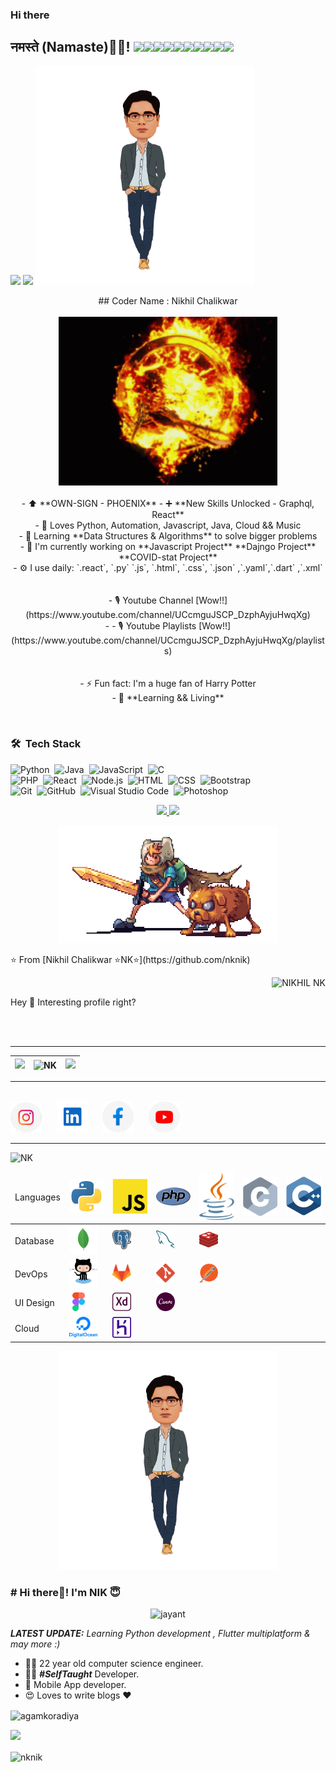 ### Hi there

<!--
**nknik/nknik** is a ✨ _special_ ✨ repository because its `README.md` (this file) appears on your GitHub profile.

Here are some ideas to get you started:

- 🔭 I’m currently working on ...
- 🌱 I’m currently learning ...
- 👯 I’m looking to collaborate on ...
- 🤔 I’m looking for help with ...
- 💬 Ask me about ...
- 📫 How to reach me: ...
- 😄 Pronouns: ...
- ⚡ Fun fact: ...
-->

<h2>नमस्ते (Namaste)🙏🏻! <img src="https://media.giphy.com/media/12oufCB0MyZ1Go/giphy.gif" width="50"><img src="https://media.giphy.com/media/12oufCB0MyZ1Go/giphy.gif" width="50"><img src="https://media.giphy.com/media/12oufCB0MyZ1Go/giphy.gif" width="50"><img src="https://media.giphy.com/media/12oufCB0MyZ1Go/giphy.gif" width="50"><img src="https://media.giphy.com/media/12oufCB0MyZ1Go/giphy.gif" width="50"><img src="https://media.giphy.com/media/12oufCB0MyZ1Go/giphy.gif" width="50"><img src="https://media.giphy.com/media/12oufCB0MyZ1Go/giphy.gif" width="50"><img src="https://media.giphy.com/media/12oufCB0MyZ1Go/giphy.gif" width="50"><img src="https://media.giphy.com/media/12oufCB0MyZ1Go/giphy.gif" width="50"><img src="https://media.giphy.com/media/12oufCB0MyZ1Go/giphy.gif" width="50"></h2>
  
[![](https://img.shields.io/badge/LinkedIn-NikhilChalikwar-blue)](https://www.linkedin.com/in/nikhil-chalikwar-32877418b/)
[![](https://img.shields.io/badge/Gmail-nikhilchalikwar@gmail.com-red)](mailto:nikhilchalikwarnk@gmail.com)
  <img
    src="https://github.com/nknik/nknik/blob/main/slider-dec-v3.png"
    height="350px" />
<p align="center">
  ## Coder Name : Nikhil Chalikwar<br><br>
  <img src="https://github.com/nknik/nknik/blob/main/tenor%20(1).gif" width="350" /> <br><br>
- ⬆ **OWN-SIGN - PHOENIX**
- ➕ **New Skills Unlocked - Graphql, React**<br>
- 🌱 Loves Python, Automation, Javascript, Java, Cloud && Music<br>
- 🚀 Learning **Data Structures & Algorithms** to solve bigger problems<br>
- 🏢 I'm currently working on **Javascript Project** **Dajngo Project** **COVID-stat Project**<br>
- ⚙️ I use daily: `.react`, `.py` `.js`, `.html`, `.css`, `.json` ,`.yaml`,`.dart` ,`.xml`<br><br><br>
- 🎙 Youtube Channel [Wow!!](https://www.youtube.com/channel/UCcmguJSCP_DzphAyjuHwqXg)<br>
- - 🎙 Youtube Playlists [Wow!!](https://www.youtube.com/channel/UCcmguJSCP_DzphAyjuHwqXg/playlists)<br><br><br>
- ⚡️ Fun fact: I'm a huge fan of Harry Potter<br>
- 📒 **Learning && Living**<br>
</p><br>

### 🛠 &nbsp;Tech Stack

![Python](https://img.shields.io/badge/-Python-333333?style=flat&logo=python)&nbsp;
![Java](https://img.shields.io/badge/-Java-333333?style=flat&logo=Java&logoColor=FFA518)&nbsp;
![JavaScript](https://img.shields.io/badge/-JavaScript-333333?style=flat&logo=javascript)&nbsp;
![C](https://img.shields.io/badge/-C-333333?style=flat&logo=C&logoColor=A8B9CC)&nbsp;<br>
![PHP](https://img.shields.io/badge/-PHP-333333?style=flat&logo=php)&nbsp;
![React](https://img.shields.io/badge/-React-333333?style=flat&logo=react)&nbsp;
![Node.js](https://img.shields.io/badge/-Node.js-333333?style=flat&logo=node.js)&nbsp;
![HTML](https://img.shields.io/badge/-HTML-333333?style=flat&logo=HTML5)&nbsp;
![CSS](https://img.shields.io/badge/-CSS-333333?style=flat&logo=CSS3&logoColor=1572B6)&nbsp;
![Bootstrap](https://img.shields.io/badge/-Bootstrap-333333?style=flat&logo=bootstrap&logoColor=563D7C)\
![Git](https://img.shields.io/badge/-Git-333333?style=flat&logo=git)&nbsp;
![GitHub](https://img.shields.io/badge/-GitHub-333333?style=flat&logo=github)&nbsp;
![Visual Studio Code](https://img.shields.io/badge/-Visual%20Studio%20Code-333333?style=flat&logo=visual-studio-code&logoColor=007ACC)&nbsp;
![Photoshop](https://img.shields.io/badge/-Photoshop-333333?style=flat&logo=adobe-photoshop)&nbsp;

<p align="center">
<a href="https://github.com/nknik">
  <img height="180em" src="https://github-readme-stats-eight-theta.vercel.app/api?username=nknik&show_icons=true&theme=react&include_all_commits=true&count_private=true "/>
  <img height="180em" src="https://github-readme-stats-eight-theta.vercel.app/api/top-langs/?username=nknik&layout=compact&langs_count=8&hide=java,r&theme=react "/>
</a>
</p>
<p align="center">
  
  <img src="https://github.com/nknik/nknik/blob/main/preview.gif" width="350" />
</p>
⭐️ From [Nikhil Chalikwar ⭐️NK⭐️](https://github.com/nknik)
<p align="right"> <img src="https://komarev.com/ghpvc/?username=nknik" alt="NIKHIL NK" /> </p>
<p>Hey 👋 Interesting profile right?</p>

<table>
  <thead>
    <th>
      <img src="https://github-readme-streak-stats.herokuapp.com/?user=nknik&theme=tokyonight">
    </th>
    <th><img align="center"
        src="https://github-readme-stats.vercel.app/api/top-langs/?username=nknik&layout=compact&theme=tokyonight"
        alt="NK" /></th> <br/> <br>
        <hr>
    <th><img src="https://github-readme-stats.vercel.app/api?username=nknik&theme=tokyonight"></th>
  </thead>
</table>
<hr>
<br>
<a href="https://www.instagram.com/nknik76/"><img src="assets/6097906e06490 4.png" width="50px;"></a>
&nbsp;&nbsp;&nbsp;&nbsp;
<a href="#"><img src="assets/Group 1.png" width="50px;"></a>
&nbsp;&nbsp;&nbsp;&nbsp;
<a href="#"> <img src="assets/6097906e06490 5.png"
  width="50px;"></a> &nbsp;&nbsp;&nbsp;&nbsp;
  <a href="#"> <img src="assets/6097906e06490 3.png"
    width="50px;"></a> &nbsp;&nbsp;&nbsp;&nbsp;
    <br>
    <hr>
    <p> <img src="https://komarev.com/ghpvc/?username=nknik" alt="NK" /> </p>

<!-- <img src="assets/Slide 16_9 - 1.jpg"> -->

<table>

  <thead>
    <td>Languages</td>
    <td><img src="skills/vscode-icons_file-type-python.png" width="60px;"></td>
    <td><img src="skills/logos_javascript.png" width="60px;"></td>
    <td><img src="skills/logos_php.png" width="60px;"></td>
    <td><img src="skills/logos_java.png" width="60px;"></td>
    <td><img src="skills/logos_c.png" width="60px;"></td>
    <td><img src="skills/logos_c-plusplus.png" width="60px;"></td>
  </thead>
  <tr>
    <td>Database</td>
    <td><img src="skills/vscode-icons_file-type-mongo.png" width="45px;"></td>
    <td><img src="skills/logos_postgresql.png" width="30px;"></td>
    <td><img src="skills/logos_mysql.png" width="30px;"></td>
    <td><img src="skills/logos_redis.png" width="30px;"></td>
  </tr>
  <tr>
    <td>DevOps</td>
    <td><img src="skills/logos_github-octocat.png" width="45px;"></td>
    <td><img src="skills/logos_gitlab.png" width="30px;"></td>
    <td><img src="skills/logos_git-icon.png" width="30px;"></td>
    <td><img src="skills/logos_postman.png" width="30px;"></td>
  </tr>
  <tr>
    <td>UI Design</td>
    <td><img src="skills/grommet-icons_figma.png" width="30px;"></td>
    <td><img src="skills/cib_adobe-xd.png" width="30px;"></td>
    <td><img src="skills/cib_canva.png" width="30px;"></td>
  </tr>

  <tr>
    <td>Cloud</td>
    <td><img src="skills/logos_digital-ocean.png" width="45px;"></td>
    <td><img src="skills/logos_heroku-icon.png" width="30px;"></td>
  </tr>
</table>
<p align="center">
  <img
    src="https://github.com/nknik/nknik/blob/main/slider-dec-v3.png"
    height="350px" />
</p>
 
### # Hi there👋! I'm NIK 😇
<p align="center"> <img src="https://komarev.com/ghpvc/?username=nknik" alt="jayant" /> </p>

_**LATEST UPDATE:**_ <i>Learning Python development , Flutter multiplatform & may more :) </i>

- 👨‍🎓 22 year old computer science engineer.
- 👨‍💻 **_#SelfTaught_** Developer.
- 📱 Mobile App developer.
- 😍 Loves to write blogs ❤️

<img align="center" src="https://github-readme-stats.vercel.app/api/top-langs/?username=nknik&layout=compact"
  alt="agamkoradiya" />

<img
  src="https://github-readme-stats.vercel.app/api?username=nknik&&show_icons=true&title_color=ffffff&icon_color=bb2acf&text_color=daf7dc&bg_color=151515">

<img align="center" src="https://github-readme-stats.vercel.app/api/top-langs/?username=nknik&theme=black-blue"
  alt="nknik" />
